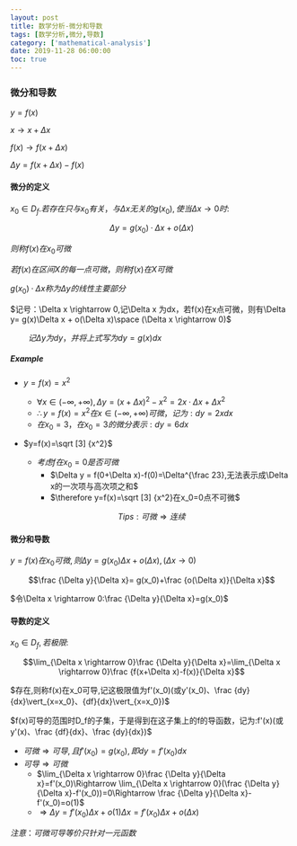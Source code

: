 ```yaml
---
layout: post
title: 数学分析-微分和导数
tags: [数学分析,微分,导数]
category: ['mathematical-analysis']
date: 2019-11-28 06:00:00
toc: true
---
```


### 微分和导数

$y=f(x)$

$x\rightarrow x+\Delta x$

$f(x)\rightarrow f(x+\Delta x)$

$\Delta y= f(x+\Delta x)-f(x)$

#### 微分的定义

$x_0\in D_f.若存在只与x_0有关，与\Delta x无关的g(x_0),使当\Delta x \rightarrow 0时:$

$$\Delta y = g(x_0)·\Delta x + o(\Delta x)$$

$则称f(x)在x_0可微$

$若f(x)在区间X的每一点可微，则称f(x)在X可微$

$g(x_0)·\Delta x称为\Delta y的线性主要部分$

$记号：\Delta x \rightarrow 0,记\Delta x 为dx，若f(x)在x点可微，则有\Delta y= g(x)\Delta x + o(\Delta x)\space (\Delta x \rightarrow 0)$

$\qquad 记\Delta y 为dy，并将上式写为dy=g(x)dx$

##### Example

- $y=f(x)=x^2$
  - $\forall x \in (-\infty,+\infty),\Delta y=(x+\Delta x)^2-x^2=2x·\Delta x + \Delta x^2$
  - $\therefore y=f(x)=x^2在x \in (-\infty,+\infty)可微，记为:dy=2xdx$
  - $在x_0=3，在x_0=3的微分表示:dy=6dx$

- $y=f(x)=\sqrt [3] {x^2}$
  - $考虑f在x_0=0是否可微$
    - $\Delta y = f(0+\Delta x)-f(0)=\Delta^{\frac 23},无法表示成\Delta x的一次项与高次项之和$
    - $\therefore y=f(x)=\sqrt [3] {x^2}在x_0=0点不可微$

 $$Tips:可微 \Rightarrow 连续$$

#### 微分和导数

$y=f(x)在x_0可微,则\Delta y=g(x_0)\Delta x + o(\Delta x),(\Delta x \rightarrow 0)$

$$\frac {\Delta y}{\Delta x}= g(x_0)+\frac {o(\Delta x)}{\Delta x}$$

$令\Delta x \rightarrow 0:\frac {\Delta y}{\Delta x}=g(x_0)$

#### 导数的定义

$x_0\in D_f,若极限:$

$$\lim_{\Delta x \rightarrow 0}\frac {\Delta y}{\Delta x}=\lim_{\Delta x \rightarrow 0}\frac {f(x+\Delta x)-f(x)}{\Delta x}$$

$存在,则称f(x)在x_0可导,记这极限值为f'(x_0)(或y'(x_0)、\frac {dy}{dx}\vert_{x=x_0}、{df}{dx}\vert_{x=x_0})$

$f(x)可导的范围时D_f的子集，于是得到在这子集上的f的导函数，记为:f'(x)(或y'(x)、\frac {df}{dx}、\frac {dy}{dx})$

- $可微\Rightarrow 可导,且f'(x_0)=g(x_0),即dy=f'(x_0)dx$
- $可导\Rightarrow 可微$
  - $\lim_{\Delta x \rightarrow 0}\frac {\Delta y}{\Delta x}=f'(x_0)\Rightarrow \lim_{\Delta x \rightarrow 0}(\frac {\Delta y}{\Delta x}-f'(x_0))=0\Rightarrow \frac {\Delta y}{\Delta x}-f'(x_0)=o(1)$
  - $\Rightarrow \Delta y = f'(x_0)\Delta x +o(1)\Delta x=f'(x_0)\Delta x +o(\Delta x)$

$注意：可微可导等价只针对一元函数$